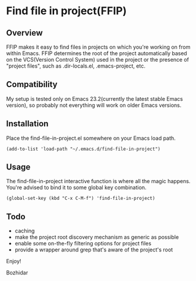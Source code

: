 Find file in project(FFIP)
==========

Overview
----------

FFIP makes it easy to find files in projects on which you're working on from
within Emacs. FFIP determines the root of the project automatically based on
the VCS(Version Control System) used in the project or the presence of 
"project files", such as .dir-locals.el, .emacs-project, etc.

Compatibility
----------

My setup is tested only on Emacs 23.2(currently the latest stable
Emacs version), so probably not everything will work on older Emacs
versions.

Installation
----------
Place the find-file-in-project.el somewhere on your Emacs load path.

`(add-to-list 'load-path "~/.emacs.d/find-file-in-project")`

Usage
----------

The find-file-in-project interactive function is where all the magic happens.
You're advised to bind it to some global key combination.

`(global-set-key (kbd "C-x C-M-f") 'find-file-in-project)`

Todo
----------
- caching
- make the project root discovery mechanism as generic as possible
- enable some on-the-fly filtering options for project files
- provide a wrapper around grep that's aware of the project's root

Enjoy!

Bozhidar
